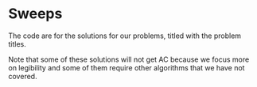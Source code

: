 # Sweeps

The code are for the solutions for our problems, titled with the problem titles.

Note that some of these solutions will not get AC because we focus more on
legibility and some of them require other algorithms that we have not covered.

